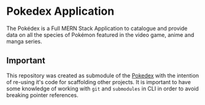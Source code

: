 # Pokedex Application

The Pokédex is a Full MERN Stack Application to catalogue and provide data on all the species of Pokémon featured in the video game, anime and manga series.

## Important

This repository was created as submodule of the [Pokedex](https://github.com/Kanto-Pharmaceuticals/pokedex) with the intention of re-using it's code for scaffolding other projects. It is important to have some knowledge of working with `git` and `submodules` in CLI in order to avoid breaking pointer references.
